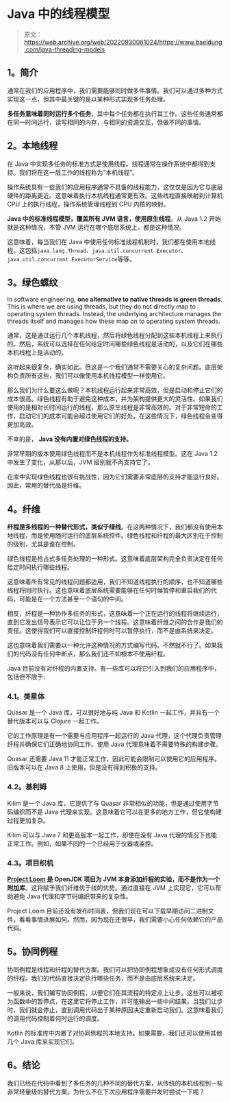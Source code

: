 # Java 中的线程模型

> 原文：<https://web.archive.org/web/20220930061024/https://www.baeldung.com/java-threading-models>

## 1。简介

通常在我们的应用程序中，我们需要能够同时做多件事情。我们可以通过多种方式实现这一点，但其中最关键的是以某种形式实现多任务处理。

**多任务意味着同时运行多个任务**，其中每个任务都在执行其工作。这些任务通常都在同一时间运行，读写相同的内存，与相同的资源交互，但做不同的事情。

## 2。本地线程

在 Java 中实现多任务的标准方式是使用线程。线程通常在操作系统中都得到支持。我们将在这一层工作的线程称为“本机线程”。

操作系统具有一些我们的应用程序通常不具备的线程能力，这仅仅是因为它与底层硬件的距离更近。这意味着执行本机线程通常更有效。这些线程直接映射到计算机 CPU 上的执行线程，操作系统管理线程到 CPU 内核的映射。

**Java 中的标准线程模型，覆盖所有 JVM 语言，使用原生线程**。从 Java 1.2 开始就是这种情况，不管 JVM 运行在哪个底层系统上，都是这种情况。

这意味着，每当我们在 Java 中使用任何标准线程机制时，我们都在使用本地线程。这包括`java.lang.Thread`、`java.util.concurrent.Executor`、`java.util.concurrent.ExecutorService`等等。

## 3。绿色螺纹

In software engineering, **one alternative to native threads is green threads**. This is where we are using threads, but they do not directly map to operating system threads. Instead, the underlying architecture manages the threads itself and manages how these map on to operating system threads.

通常，这是通过运行几个本机线程，然后将绿色线程分配到这些本机线程上来执行的。然后，系统可以选择在任何给定时间哪些绿色线程是活动的，以及它们在哪些本机线程上是活动的。

这听起来很复杂，确实如此。但这是一个我们通常不需要关心的复杂问题。底层架构负责所有这些，我们可以像使用本机线程模型一样使用它。

那么我们为什么要这么做呢？本机线程运行起来非常高效，但是启动和停止它们的成本很高。绿色线程有助于避免这种成本，并为架构提供更大的灵活性。如果我们使用的是相对长时间运行的线程，那么原生线程是非常高效的。对于非常短命的工作，启动它们的成本可能会超过使用它们的好处。在这些情况下，绿色线程会变得更加高效。

不幸的是， **Java 没有内置对绿色线程的支持。**

非常早期的版本使用绿色线程而不是本机线程作为标准线程模型。这在 Java 1.2 中发生了变化，从那以后，JVM 级别就不再支持它了。

在库中实现绿色线程也很有挑战性，因为它们需要非常底层的支持才能运行良好。因此，常用的替代品是纤维。

## 4。纤维

**纤程是多线程的一种替代形式，类似于绿线**。在这两种情况下，我们都没有使用本地线程，而是使用随时运行的底层系统控件。绿色线程和纤程的最大区别在于控制的级别，尤其是谁在控制。

绿色线程是抢占式多任务处理的一种形式。这意味着底层架构完全负责决定在任何给定时间执行哪些线程。

这意味着所有常见的线程问题都适用，我们不知道线程执行的顺序，也不知道哪些线程将同时执行。这也意味着底层系统需要能够在任何时候暂停和重启我们的代码，可能是在一个方法甚至一个语句的中间。

相反，纤程是一种协作多任务的形式，这意味着一个正在运行的线程将继续运行，直到它发出信号表示它可以让位于另一个线程。这意味着纤维之间的合作是我们的责任。这使得我们可以直接控制纤程何时可以暂停执行，而不是由系统来决定。

这也意味着我们需要以一种允许这种情况的方式编写代码。不然就不行了。如果我们的代码没有任何中断点，那么我们还不如根本不使用纤程。

Java 目前没有对纤程的内置支持。有一些库可以将它引入到我们的应用程序中，包括但不限于:

### 4.1。类星体

Quasar 是一个 Java 库，可以很好地与纯 Java 和 Kotlin 一起工作，并且有一个替代版本可以与 Clojure 一起工作。

它的工作原理是有一个需要与应用程序一起运行的 Java 代理，这个代理负责管理纤程并确保它们正确地协同工作。使用 Java 代理意味着不需要特殊的构建步骤。

Quasar 还需要 Java 11 才能正常工作，因此可能会限制可以使用它的应用程序。旧版本可以在 Java 8 上使用，但是没有得到积极的支持。

### 4.2。基利姆

Kilim 是一个 Java 库，它提供了与 Quasar 非常相似的功能，但是通过使用字节码编织而不是 Java 代理来实现。这意味着它可以在更多的地方工作，但它使构建过程更加复杂。

Kilim 可以与 Java 7 和更高版本一起工作，即使在没有 Java 代理的情况下也能正常工作。例如，如果不同的一个已经用于仪器或监控。

### 4.3。项目织机

**[Project Loom](/web/20221126223814/https://www.baeldung.com/openjdk-project-loom) 是 OpenJDK 项目为 JVM 本身添加纤程的实验，而不是作为一个附加库**。这将赋予我们纤维优于线的优势。通过直接在 JVM 上实现它，它可以帮助避免 Java 代理和字节码编织带来的复杂性。

Project Loom 目前还没有发布时间表，但我们现在可以下载早期访问二进制文件，看看事情进展如何。然而，因为现在还很早，我们需要小心任何依赖它的产品代码。

## 5。协同例程

协同例程是线程和纤程的替代方案。我们可以把协同例程想象成没有任何形式调度的纤程。我们的代码直接决定执行哪些任务，而不是由底层系统来决定。

一般来说，我们编写协同例程，以便它们在其流程的特定点上让步。这些可以被视为函数中的暂停点，在这里它将停止工作，并可能输出一些中间结果。当我们让步时，我们就会停止，直到调用代码出于某种原因决定重新启动我们。这意味着我们的调用代码控制着何时运行的调度。

Kotlin 的标准库中内置了对协同例程的本地支持。如果需要，我们还可以使用其他几个 Java 库来实现它们。

## 6。结论

我们已经在代码中看到了多任务的几种不同的替代方案，从传统的本机线程到一些非常轻量级的替代方案。为什么不在下次应用程序需要并发时尝试一下呢？